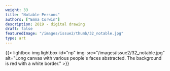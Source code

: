```yaml
---
weight: 33
title: "Notable Persons"
authors: ["Emma Corwin"]
description: 2019 - digital drawing
draft: false
featuredImage: "/images/issue2/thumb/32_notable.jpg"
type: art
---
```


{{< lightbox-img lightbox-id="np" img-src="/images/issue2/32_notable.jpg" alt="Long canvas with various people's faces abstracted. The background is red with a white border." >}}